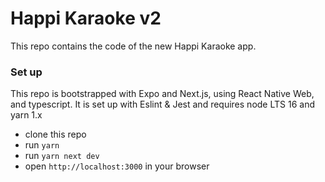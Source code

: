 # Happi Karaoke v2

This repo contains the code of the new Happi Karaoke app.

### Set up

This repo is bootstrapped with Expo and Next.js, using React Native Web, and typescript.
It is set up with Eslint & Jest and requires node LTS 16 and yarn 1.x

- clone this repo
- run `yarn`
- run `yarn next dev`
- open `http://localhost:3000` in your browser
